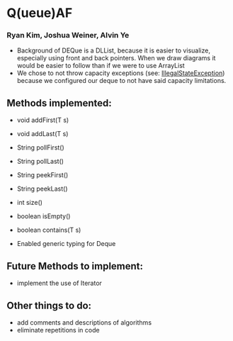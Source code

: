 # Q(ueue)AF
### Ryan Kim, Joshua Weiner, Alvin Ye

* Background of DEQue is a DLList, because it is easier to visualize, especially using front and back pointers. When we draw diagrams it would be easier to follow than if we were to use ArrayList
* We chose to not throw capacity exceptions (see: [IllegalStateException](https://docs.oracle.com/javase/7/docs/api/java/lang/IllegalStateException.html)) because we configured our deque to not have said capacity limitations.

## Methods implemented:
* void addFirst(T s)
* void addLast(T s)
* String pollFirst()
* String pollLast()
* String peekFirst()
* String peekLast()
* int size()
* boolean isEmpty()
* boolean contains(T s)

* Enabled generic typing for Deque

## Future Methods to implement:
* implement the use of Iterator

## Other things to do:
* add comments and descriptions of algorithms
* eliminate repetitions in code
